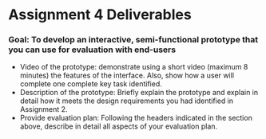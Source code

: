 # Assignment 4 Deliverables

### Goal: To develop an interactive, semi-functional prototype that you can use for evaluation with end-users
- Video of the prototype: demonstrate using a short video (maximum 8 minutes) the features of the interface. Also, show how a user will complete one complete key task identified.
- Description of the prototype: Briefly explain the prototype and explain in detail how it meets the design requirements you had identified in Assignment 2.
- Provide evaluation plan: Following the headers indicated in the section above, describe in detail all aspects of your evaluation plan.
